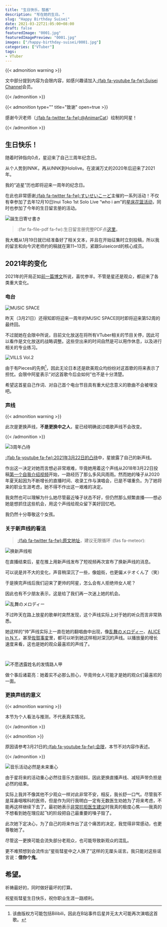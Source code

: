 ```yaml
---
title: "生日快乐，彗酱"
description: "写在她的生日。"
slug: "Happy Birthday Suisei"
date: 2021-03-22T21:05:00+08:00
draft: false
featuredImage: "0001.jpg"
featuredImagePreview: "0001.jpg"
images: ["/happy-birthday-suisei/0001.jpg"]
categories: ["VTuber"]
tags:
- VTuber
---
```


{{< admonition warning >}}

文中部分提到内容为会限内容，如感兴趣请加入[:(fab fa-youtube fa-fw):Suisei Channel](https://www.youtube.com/channel/UC5CwaMl1eIgY8h02uZw7u8A)会员。

{{< /admonition >}}

{{< admonition type="" title="致谢" open=true >}}

感谢今沢老师（[:(fab fa-twitter fa-fw):@AnimarCat](https://twitter.com/AnimarCat)）绘制的阿星！

{{< /admonition >}}

## 生日快乐！

随着时钟指向0点，星迎来了自己三周年纪念日。

从个人势到INNK，再从INNK到Hololive。在波澜万丈的2020年后迎来了2021年。

我的“追星”历也即将迎来一周年的纪念日。

在此也非常感谢[:(fab fa-twitter fa-fw):すいせいこーど](https://twitter.com/suiseicord)主催的一系列活动！不仅有幸参加了去年12月10日Inui Toko 1st Solo Live “who i am”的[星床花篮活动](https://twitter.com/suiseicord/status/1337005187123224576?s=20)，同时也参加了今年的生日留言册的活动。

![誕生日寄せ書き](0002.jpg "由Suiseicord主催的生日留言册")

> :(far fa-file-pdf fa-fw):生日留言册完整PDF点[这里](https://suiseicord.com/shikishi/3rdannv)。

我大概从1月19日就已经准备好了相关文本，并且在开始征集时立刻投稿，所以我的留言和向今沢老师约的稿就在第11~13页，紧跟Suiseicord的核心成员。

## 2021年的变化

2021年的开局正如[前一篇博文](/still-watching-vtuber-suisei-hoshimachi)所说，喜忧参半。不管是星还是观众，都迎来了各类重大变化。

### 电台

![MUSIC SPACE](0003.jpg "MUSIC SPACE，感谢一年以来的陪伴！")

昨天（3月21日）还得知即将迎来一周年的MUSIC SPACE同时即将迎来第52周的最终回。

不过就她在会限中所说，目前文化放送在将所有VTuber相关的节目关停，因此可以看作是文化放送的战略调整。这些空出来的时间自然是可以用作休息，以及进行相关的专业练习。

![VILLS Vol.2](0004.jpg "VILLS Vol.2，星演唱了NOW ON SPACE!!")

由于有Pieces的先例[^1]，因此无论日本还是欧美观众均纷纷对这首歌的将来表示了担忧。会限中阿星表示“对这首歌今后会如何”也不是十分清楚。

希望这首星自己作词、对自己首个电台节目具有重大纪念意义的歌曲不会被埋没吧。

### 声线

{{< admonition warning >}}

此次是更换声线，**不是更换中之人**，星已经明确说过唱歌声线不会改变。

{{< /admonition >}}

![3周年凸待](0005.jpg "3周年凸待，新声线披露。")

[:(fab fa-youtube fa-fw):2021年3月22日的凸待](https://www.youtube.com/watch?v=oPz4lrkarZ0)中，星披露了自己的新声线。

作出这一决定对她而言想必非常艰难，毕竟她用着这个声线从2018年3月22日投稿[第一个自我介绍视频](https://www.youtube.com/watch?v=1dOyVEls4pg&t=73s)开始，一路经历了那么多风风雨雨。然而她的嗓子从2020年夏天起因为不断增长的直播时间、收录工作与演唱会，已是不堪重负。为了她将来的职业生涯考虑，她不得不作出这一艰难的决定。

我突然也可以理解为什么她尽管最近嗓子状态不好，但仍然那么频繁直播——想必她是想抓住这些机会，用这个声线给观众留下美好回忆吧。

我仍然十分尊敬这个女孩。

### 关于新声线的看法

> [:(fab fa-twitter fa-fw):原文地址](https://twitter.com/suisei_hosimati/status/1373988320158523398)，建议无限循环 :(fas fa-meteor):

![换新声线啦](0007.jpg "换新声线啦！")

在直播结束后，星在推上用新声线发布了短视频再次宣布了换新声线的消息。

可以说是并不大的变化，声音稍深沉了一些，像姐街，也更偏メテオくん了（笑）

于是换完声线后我们迎来了更帅的阿星，怎么会有人拒绝帅女人呢？

因此也有不少朋友表示，这是给了我们再一次迷上她的机会。

![乱舞のメロディー](0008.jpg "「乱舞のメロディー」")

不过昨天在路上放星的歌单时突然发现，这个声线实际上对于她的听众而言非常熟悉。

她这样的“帅”声线实际上一直在她的翻唱曲中出现，像[乱舞のメロディー](https://www.youtube.com/watch?v=LpkWFnRPd-M)、[ALICE in N.Y.](https://www.youtube.com/watch?v=Ur0K2WA67jw)，甚至[佐賀事変](https://www.youtube.com/watch?v=-wNSFmqhQsU)里，都可以听到她这样相对深沉的声线。以播放量的增长速度来看，这也是她的观众最喜欢的声线了。

<br>

![不愿透露姓名的发情路人甲](0009.jpg "不愿透露姓名的发情路人甲")

做个事后诸葛亮：她着实不必那么担心，毕竟帅女人可能才是她的观众们最喜欢的一面。

### 更换声线的意义

{{< admonition warning >}}

本节为个人看法与推测，不代表真实情况。

{{< /admonition >}}

{{< admonition >}}

原因请参考3月21日的[:(fab fa-youtube fa-fw):会限](https://www.youtube.com/watch?v=77RIG0r65qE)，本节不对内容作表述。

{{< /admonition >}}

![音乐活动必然是未来重心](0006.jpg "音乐活动必然是星的未来重心。")

由于星将来的活动重心必然往音乐方面倾斜，因此更换直播声线、减轻声带负担是必然的结果。

实际上我并不像其他不少观众一样对此非常不安，相反，我长舒一口气。尽管我不是耳鼻咽喉科的医师，但是作为同行我明白一定有无数医生劝她为了将来考虑，不能再这样继续下去了。最初她表示[非常抗拒医生建议](https://www.youtube.com/watch?v=ta5_6p3fQtY)时我真的极度心焦——我真的不想看到她在理应起飞的阶段把自己最重要的嗓子毁了。

此次她下定决心，为了自己的将来作出了这个痛苦的决定，我觉得非常感动，也更尊敬她了。

尽管这一更换可能会流失部分老观众，也可能导致新观众的混乱。

更不难预想到会流传出“星街彗星中之人换了”这样的无厘头谣言。我只能对这些谣言说：**信你个鬼**。

## 希望。

祈祷最好的，同时做好最坏的打算。

祝星街彗星生日快乐，祝你职业生涯一路顺利。

[^1]: 该曲版权方可能包括Bilibili，因此在B站事件后星并无太大可能再次演唱这首歌。
